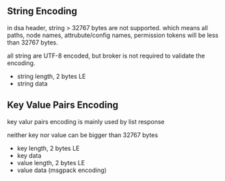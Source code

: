 

## String Encoding

in dsa header, string > 32767 bytes are not supported. which means all paths, node names, attrubute/config names, permission tokens will be less than 32767 bytes.

all string are UTF-8 encoded, but broker is not required to validate the encoding. 

* string length, 2 bytes LE
* string data

## Key Value Pairs Encoding

key valur pairs encoding is mainly used by list response

neither key nor value can be bigger than 32767 bytes

* key length, 2 bytes LE
* key data
* value length, 2 bytes LE
* value data (msgpack encoding)



